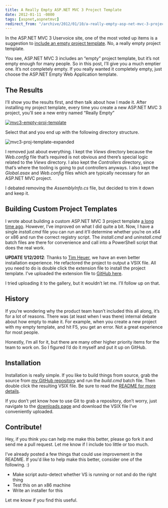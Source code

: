 ```yaml
---
title: A Really Empty ASP.NET MVC 3 Project Template
date: 2012-01-11 -0800
tags: [aspnet,aspnetmvc]
redirect_from: "/archive/2012/01/10/a-really-empty-asp-net-mvc-3-project-template.aspx/"
---
```


In the ASP.NET MVC 3 Uservoice site, one of the most voted up items is a
suggestion to [include an empty project
template](http://aspnet.uservoice.com/forums/41201-asp-net-mvc/suggestions/2386516-the-empty-asp-net-mvc-project-template-should-be-e "Include empty project template").
No, a really empty project template.

You see, ASP.NET MVC 3 includes an “empty” project template, but it’s
not empty enough for many people. So in this post, I’ll give you a much
emptier one. It’s not completely empty. If you really wanted it
completely empty, just choose the ASP.NET Empty Web Application
template.

The Results
-----------

I’ll show you the results first, and then talk about how I made it.
After installing my project template, every time you create a new
ASP.NET MVC 3 project, you’ll see a new entry named “Really Empty”

[![mvc3-empty-proj-template](https://haacked.com/images/haacked_com/WindowsLiveWriter/A-Really-Empt.NET-MVC-3-Project-Template_E2FF/mvc3-empty-proj-template_thumb_4.png "mvc3-empty-proj-template")](https://haacked.com/images/haacked_com/WindowsLiveWriter/A-Really-Empt.NET-MVC-3-Project-Template_E2FF/mvc3-empty-proj-template_10.png)

Select that and you end up with the following directory structure.

![mvc3-proj-template-expanded](https://haacked.com/images/haacked_com/WindowsLiveWriter/A-Really-Empt.NET-MVC-3-Project-Template_E2FF/mvc3-proj-template-expanded_3.png "mvc3-proj-template-expanded")

I removed just about everything. I kept the *Views* directory because
the *Web.config* file that’s required is not obvious and there’s special
logic related to the *Views* directory. I also kept the *Controllers*
directory, since that’s where the tooling is going to put controllers
anyways. I also kept the *Global.asax* and *Web.config* files which are
typically necessary for an ASP.NET MVC project.

I debated removing the *AssemblyInfo.cs* file, but decided to trim it
down and keep it.

Building Custom Project Templates
---------------------------------

I wrote about building a custom ASP.NET MVC 3 project template [a long
time
ago](https://haacked.com/archive/2011/06/05/creating-a-custom-asp-net-mvc-project-template.aspx "Building a custom ASP.NET MVC 3 project template").
However, I’ve improved on what I did quite a bit. Now, I have a single
*install.cmd* file you can run and it’ll determine whether you’re on x64
or x86 and run the correct registry script. The *install.cmd* and
*uninstall.cmd* batch files are there for convenience and call into a
PowerShell script that does the real work.

**UPDATE 1/12/2012**: Thanks to [Tim
Heuer](http://timheuer.com/blog/ "Tim Heuer's Blog"), we have an even
better installation experience. He refactored the project to output a
VSIX file. All you need to do is double click the extension file to
install the project template. I’ve uploaded the extension file to
[GitHub
here](https://github.com/Haacked/ReallyEmptyMvc3ProjectTemplate/downloads "VSIX").

I tried uploading it to the gallery, but it wouldn’t let me. I’ll follow
up on that.

History
-------

If you’re wondering why the product team hasn’t included this all along,
it’s for a lot of reasons. There was (at least when I was there)
internal debate about how empty to make it. For example, when you create
a new project with my empty template, and hit F5, you get an error. Not
a great experience for most people.

Honestly, I’m all for it, but there are many other higher priority items
for the team to work on. So I figured I’d do it myself and put it up on
GitHub.

Installation
------------

Installation is really simple. If you like to build things from source,
grab the source from [my GitHub
repository](https://github.com/Haacked/ReallyEmptyMvc3ProjectTemplate "ReallyEmptyProjectTemplate on GitHub")
and run the *build.cmd* batch file. Then double click the resulting VSIX
file. Be sure to read the [README for more
details](https://github.com/Haacked/ReallyEmptyMvc3ProjectTemplate/blob/master/README.md "Readme file").

If you don’t yet know how to use Git to grab a repository, don’t worry,
just navigate to the [downloads
page](https://github.com/Haacked/ReallyEmptyMvc3ProjectTemplate/downloads "Downloads")
and download the VSIX file I’ve conveniently uploaded.

Contribute!
-----------

Hey, if you think you can help me make this better, please go fork it
and send me a pull request. Let me know if I include too little or too
much.

I’ve already posted a few things that could use improvement in the
README. If you'd like to help make this better, consider one of the
following. :)

-   Make script auto-detect whether VS is running or not and do the
    right thing
-   Test this on an x86 machine
-   Write an installer for this

Let me know if you find this useful.

